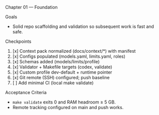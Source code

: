 Chapter 01 — Foundation

Goals
- Solid repo scaffolding and validation so subsequent work is fast and safe.

Checkpoints
1. [x] Context pack normalized (docs/context/*) with manifest
2. [x] Configs populated (models.yaml, limits.yaml, roles)
3. [x] Schemas added (models/limits/profile)
4. [x] Validator + Makefile targets (codex, validate)
5. [x] Custom profile dev-default + runtime pointer
6. [x] Git remote (SSH) configured; push baseline
7. [ ] Add minimal CI (local make validate)

Acceptance Criteria
- `make validate` exits 0 and RAM headroom ≥ 5 GB.
- Remote tracking configured on main and push works.

